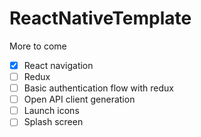 # ReactNativeTemplate

More to come
- [x] React navigation
- [ ] Redux
- [ ] Basic authentication flow with redux
- [ ] Open API client generation
- [ ] Launch icons
- [ ] Splash screen
